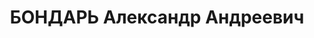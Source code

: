 ---
title: БОНДАРЬ Александр Андреевич
description: 'Род. в 1891, Украина, Черниговская обл., с. Бороздно, украинец. Проживал:
  Челябинская обл., г. Челябинск. Областное управление связи, начальник

  Арестован 05.08.1937. Приговор: 28.12.1937 – ВМН. Расстрелян 28.12.1937'
---